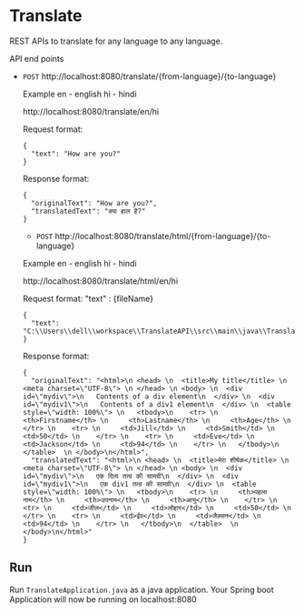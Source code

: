 # Translate

REST APIs to translate for any language to any language.

API end points 
- `POST` http://localhost:8080/translate/{from-language}/{to-language}

  Example
  en - english
  hi - hindi 

  http://localhost:8080/translate/en/hi

  Request format:
  ```
  {
    "text": "How are you?"
  }
  ```
  
  Response format:
  ```
  {
    "originalText": "How are you?",
    "translatedText": "क्या हाल है?"
  }
  ```
  
  - `POST` http://localhost:8080/translate/html/{from-language}/{to-language}

  Example
  en - english
  hi - hindi 

  http://localhost:8080/translate/html/en/hi

  Request format: 
  "text" : {fileName}
  ```
  {
    "text": "C:\\Users\\dell\\workspace\\TranslateAPI\\src\\main\\java\\TranslateHtml.html"
  }
  ```
  
  Response format:
  ```
  {
    "originalText": "<html>\n <head> \n  <title>My title</title> \n  <meta charset=\"UTF-8\"> \n </head> \n <body> \n  <div id=\"mydiv\">\n   Contents of a div element\n  </div> \n  <div id=\"mydiv1\">\n   Contents of a div1 element\n  </div> \n  <table style=\"width: 100%\"> \n   <tbody>\n    <tr> \n     <th>Firstname</th> \n     <th>Lastname</th> \n     <th>Age</th> \n    </tr> \n    <tr> \n     <td>Jill</td> \n     <td>Smith</td> \n     <td>50</td> \n    </tr> \n    <tr> \n     <td>Eve</td> \n     <td>Jackson</td> \n     <td>94</td> \n    </tr> \n   </tbody>\n  </table>  \n </body>\n</html>",
    "translatedText": "<html>\n <head> \n  <title>मेरा शीर्षक</title> \n  <meta charset=\"UTF-8\"> \n </head> \n <body> \n  <div id=\"mydiv\">\n   एक दिव्य तत्व की सामग्री\n  </div> \n  <div id=\"mydiv1\">\n   एक div1 तत्व की सामग्री\n  </div> \n  <table style=\"width: 100%\"> \n   <tbody>\n    <tr> \n     <th>पहला नाम</th> \n     <th>उपनाम</th> \n     <th>आयु</th> \n    </tr> \n    <tr> \n     <td>जील</td> \n     <td>लोहार</td> \n     <td>50</td> \n    </tr> \n    <tr> \n     <td>ईव</td> \n     <td>जैक्सन</td> \n     <td>94</td> \n    </tr> \n   </tbody>\n  </table>  \n </body>\n</html>"
  }
  ```
  
## Run
  
Run `TranslateApplication.java` as a java application.
Your Spring boot Application will now be running on localhost:8080
  
